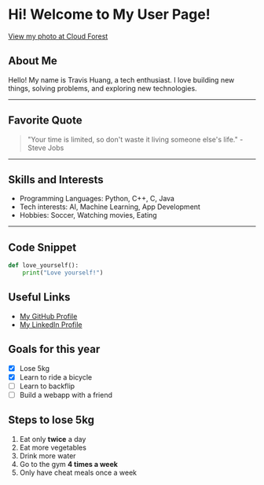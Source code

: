 # Hi! Welcome to My User Page! 

[View my photo at Cloud Forest](images/MyProfile.jpg)


## About Me

Hello! My name is Travis Huang, a tech enthusiast. I love building new things, solving problems, and exploring new technologies.

---

## Favorite Quote

> "Your time is limited, so don't waste it living someone else's life." - Steve Jobs

---

## Skills and Interests

- Programming Languages: Python, C++, C, Java
- Tech interests: AI, Machine Learning, App Development
- Hobbies: Soccer, Watching movies, Eating

---

## Code Snippet
```python
def love_yourself():
    print("Love yourself!")
```

## Useful Links
- [My GitHub Profile](https://github.com/travishuang24)
- [My LinkedIn Profile](https://www.linkedin.com/in/travishuang24/)

## Goals for this year
- [x] Lose 5kg
- [x] Learn to ride a bicycle
- [ ] Learn to backflip
- [ ] Build a webapp with a friend
  
## Steps to lose 5kg
1. Eat only **twice** a day
2. Eat more vegetables
3. Drink more water
4. Go to the gym **4 times a week**
5. Only have cheat meals once a week

